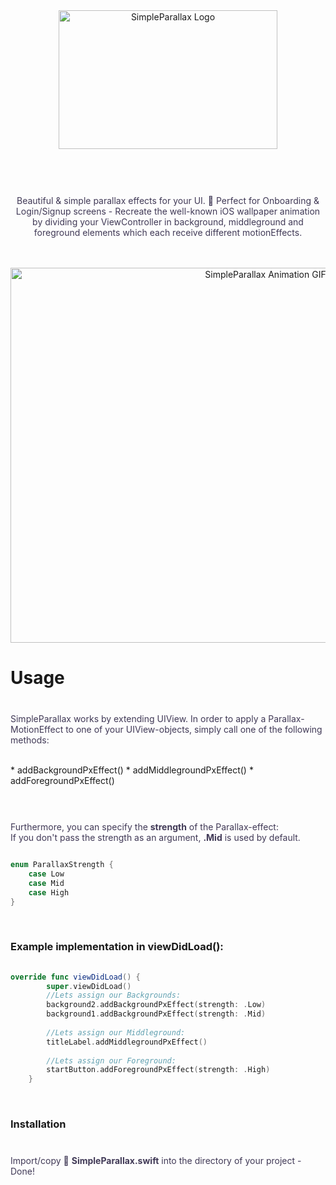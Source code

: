 <div align=center>
<img align=center src="logo.png" alt="SimpleParallax Logo" width="350" height="222">
<br/><br/><br/>  
<p style="color: #403956; margin-top: 40px;">
Beautiful &amp; simple parallax effects for your UI. 🌁 Perfect for Onboarding & Login/Signup screens - Recreate the well-known iOS wallpaper animation by dividing your ViewController in background, middleground and foreground elements which each receive different motionEffects.
</p>
<br/><br/>
<img align=center src="simpleParallaxDemo.gif" alt="SimpleParallax Animation GIF" width="800" height="600">
</div>

<h1>Usage</h1>
<p style="color: #403956; margin-top: 40px;">
SimpleParallax works by extending UIView. In order to apply a Parallax-MotionEffect to one of your UIView-objects, simply call one of the following methods:</p><br/>
<div align=left>
* addBackgroundPxEffect()
* addMiddlegroundPxEffect()
* addForegroundPxEffect()  
</div>
<br/>
<p style="color: #403956; margin-top: 40px;">Furthermore, you can specify the <b>strength</b> of the Parallax-effect: </br>If you don't pass the strength as an argument, <b>.Mid</b> is used by default.</p>

```swift

enum ParallaxStrength {
    case Low
    case Mid
    case High
}  

```

</br>
<h3>Example implementation in viewDidLoad():</h3>

```swift
  
override func viewDidLoad() {
        super.viewDidLoad()
        //Lets assign our Backgrounds:
        background2.addBackgroundPxEffect(strength: .Low)
        background1.addBackgroundPxEffect(strength: .Mid)
        
        //Lets assign our Middleground:
        titleLabel.addMiddlegroundPxEffect()
        
        //Lets assign our Foreground:
        startButton.addForegroundPxEffect(strength: .High)
    }
```
</br>
<h3>Installation</h3>
<p style="color: #403956; margin-top: 40px;">
Import/copy 📄 <b>SimpleParallax.swift</b> into the directory of your project - Done!</p><br/>
